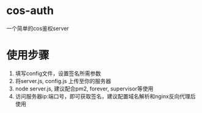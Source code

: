 # cos-auth
一个简单的cos鉴权server
# 使用步骤
1. 填写config文件，设置签名所需参数
2. 将server.js, config.js 上传至你的服务器
3. node server.js, 建议配合pm2, forever, supervisor等使用
4. 访问服务器ip:端口号，即可获取签名，建议配置域名解析和nginx反向代理后使用
